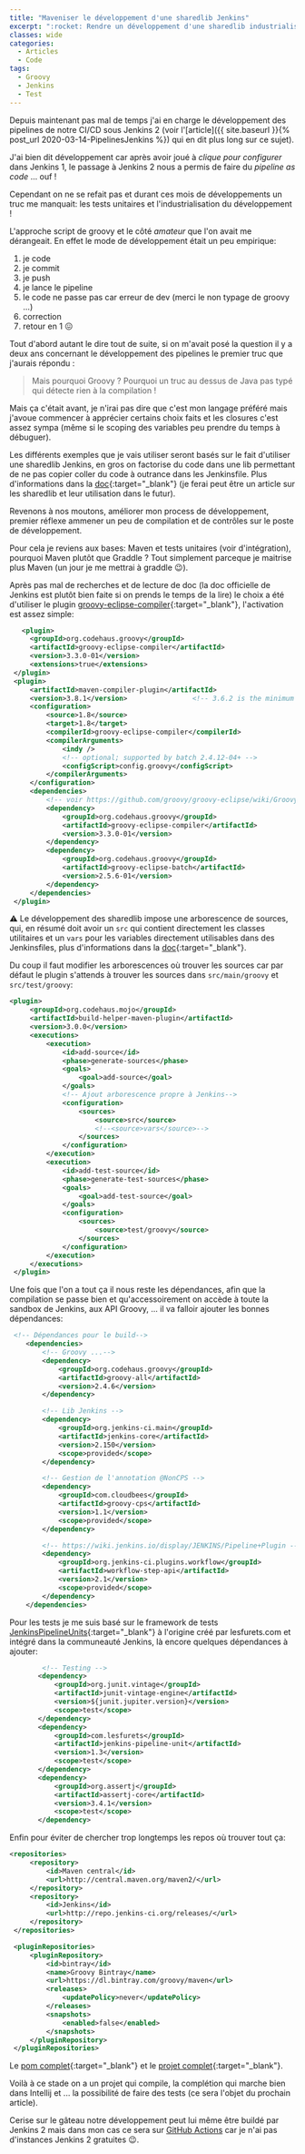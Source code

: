 ```yaml
---
title: "Maveniser le développement d'une sharedlib Jenkins"
excerpt: ":rocket: Rendre un développement d'une sharedlib industrialisable et ready to test. :rocket:"
classes: wide
categories:
  - Articles
  - Code
tags:
  - Groovy
  - Jenkins
  - Test
---
```

Depuis maintenant pas mal de temps j'ai en charge le développement des pipelines de notre CI/CD sous Jenkins 2 (voir l'[article]({{ site.baseurl }}{% post_url 2020-03-14-PipelinesJenkins %}) qui en dit plus long sur ce sujet).

J'ai bien dit développement car après avoir joué à *clique pour configurer* dans Jenkins 1, le passage à Jenkins 2 nous a permis de faire du *pipeline as code* ... ouf !

Cependant on ne se refait pas et durant ces mois de développements un truc me manquait: les tests unitaires et l'industrialisation du développement ! 

L'approche script de groovy et le côté *amateur* que l'on avait me dérangeait.
En effet le mode de développement était un peu empirique:
 1. je code 
 1. je commit
 1. je push
 1. je lance le pipeline 
 1. le code ne passe pas car erreur de dev (merci le non typage de groovy ...)
 1. correction
 1. retour en 1 :confounded:

Tout d'abord autant le dire tout de suite, si on m'avait posé la question il y a deux ans concernant le développement des pipelines le premier truc que j'aurais répondu : 
> Mais pourquoi Groovy ? Pourquoi un truc au dessus de Java pas typé qui détecte rien à la compilation !

Mais ça c'était avant, je n'irai pas dire que c'est mon langage préféré mais j'avoue commencer à apprécier certains choix faits et les closures c'est assez sympa (même si le scoping des variables peu prendre du temps à débuguer).

Les différents exemples que je vais utiliser seront basés sur le fait d'utiliser une sharedlib Jenkins, en gros on factorise du code dans une lib permettant de ne pas copier coller du code à outrance dans les Jenkinsfile. Plus d'informations dans la [doc](https://jenkins.io/doc/book/pipeline/shared-libraries/){:target="_blank"} (je ferai peut être un article sur les sharedlib et leur utilisation dans le futur).

Revenons à nos moutons, améliorer mon process de développement, premier réflexe ammener un peu de compilation et de contrôles sur le poste de développement.

Pour cela je reviens aux bases: Maven et tests unitaires (voir d'intégration), pourquoi Maven plutôt que Graddle ? Tout simplement parceque je maitrise plus Maven (un jour je me mettrai à graddle :wink:).

Après pas mal de recherches et de lecture de doc (la doc officielle de Jenkins est plutôt bien faite si on prends le temps de la lire) le choix a été d'utiliser le plugin [groovy-eclipse-compiler](https://github.com/groovy/groovy-eclipse/wiki){:target="_blank"}, l'activation est assez simple:
 ```xml
    <plugin>
      <groupId>org.codehaus.groovy</groupId>
      <artifactId>groovy-eclipse-compiler</artifactId>
      <version>3.3.0-01</version>
      <extensions>true</extensions>
  </plugin>
  <plugin>
      <artifactId>maven-compiler-plugin</artifactId>
      <version>3.8.1</version>                <!-- 3.6.2 is the minimum -->
      <configuration>
          <source>1.8</source>
          <target>1.8</target>
          <compilerId>groovy-eclipse-compiler</compilerId>
          <compilerArguments>
              <indy />
              <!-- optional; supported by batch 2.4.12-04+ -->
              <configScript>config.groovy</configScript> 
          </compilerArguments>
      </configuration>
      <dependencies>
          <!-- voir https://github.com/groovy/groovy-eclipse/wiki/Groovy-Eclipse-Maven-plugin -->
          <dependency>
              <groupId>org.codehaus.groovy</groupId>
              <artifactId>groovy-eclipse-compiler</artifactId>
              <version>3.3.0-01</version>
          </dependency>
          <dependency>
              <groupId>org.codehaus.groovy</groupId>
              <artifactId>groovy-eclipse-batch</artifactId>
              <version>2.5.6-01</version>
          </dependency>
      </dependencies>
  </plugin>
 ```
 
:warning: Le développement des sharedlib impose une arborescence de sources, qui, en résumé doit avoir un `src` qui contient directement les classes utilitaires et un `vars` pour les variables directement utilisables dans des Jenkinsfiles, plus d'informations dans la [doc](https://jenkins.io/doc/book/pipeline/shared-libraries/#directory-structure){:target="_blank"}.

Du coup il faut modifier les arborescences où trouver les sources car par défaut le plugin s'attends à trouver les sources dans `src/main/groovy` et `src/test/groovy`:
 ```xml
 <plugin>
      <groupId>org.codehaus.mojo</groupId>
      <artifactId>build-helper-maven-plugin</artifactId>
      <version>3.0.0</version>
      <executions>
          <execution>
              <id>add-source</id>
              <phase>generate-sources</phase>
              <goals>
                  <goal>add-source</goal>
              </goals>
              <!-- Ajout arborescence propre à Jenkins-->
              <configuration>
                  <sources>
                      <source>src</source>
                      <!--<source>vars</source>-->
                  </sources>
              </configuration>
          </execution>
          <execution>
              <id>add-test-source</id>
              <phase>generate-test-sources</phase>
              <goals>
                  <goal>add-test-source</goal>
              </goals>
              <configuration>
                  <sources>
                      <source>test/groovy</source>
                  </sources>
              </configuration>
          </execution>
      </executions>
  </plugin>
 ```
Une fois que l'on a tout ça il nous reste les dépendances, afin que la compilation se passe bien et qu'accessoirement on accède à toute la sandbox de Jenkins, aux API Groovy, ... il va falloir ajouter les bonnes dépendances:
```xml
 <!-- Dépendances pour le build-->
    <dependencies>
        <!-- Groovy ...-->
        <dependency>
            <groupId>org.codehaus.groovy</groupId>
            <artifactId>groovy-all</artifactId>
            <version>2.4.6</version>
        </dependency>

        <!-- Lib Jenkins -->
        <dependency>
            <groupId>org.jenkins-ci.main</groupId>
            <artifactId>jenkins-core</artifactId>
            <version>2.150</version>
            <scope>provided</scope>
        </dependency>

        <!-- Gestion de l'annotation @NonCPS -->
        <dependency>
            <groupId>com.cloudbees</groupId>
            <artifactId>groovy-cps</artifactId>
            <version>1.1</version>
            <scope>provided</scope>
        </dependency>

        <!-- https://wiki.jenkins.io/display/JENKINS/Pipeline+Plugin -->
        <dependency>
            <groupId>org.jenkins-ci.plugins.workflow</groupId>
            <artifactId>workflow-step-api</artifactId>
            <version>2.1</version>
            <scope>provided</scope>
        </dependency>
    </dependencies>
```
Pour les tests je me suis basé sur le framework de tests [JenkinsPipelineUnits](https://github.com/jenkinsci/JenkinsPipelineUnit){:target="_blank"} à l'origine créé par lesfurets.com et intégré dans la communeauté Jenkins, là encore quelques dépendances à ajouter:
 ```xml
         <!-- Testing -->
        <dependency>
            <groupId>org.junit.vintage</groupId>
            <artifactId>junit-vintage-engine</artifactId>
            <version>${junit.jupiter.version}</version>
            <scope>test</scope>
        </dependency>
        <dependency>
            <groupId>com.lesfurets</groupId>
            <artifactId>jenkins-pipeline-unit</artifactId>
            <version>1.3</version>
            <scope>test</scope>
        </dependency>
        <dependency>
            <groupId>org.assertj</groupId>
            <artifactId>assertj-core</artifactId>
            <version>3.4.1</version>
            <scope>test</scope>
        </dependency>

 ```

Enfin pour éviter de chercher trop longtemps les repos où trouver tout ça:
 ```xml
 <repositories>
      <repository>
          <id>Maven central</id>
          <url>http://central.maven.org/maven2/</url>
      </repository>
      <repository>
          <id>Jenkins</id>
          <url>http://repo.jenkins-ci.org/releases/</url>
      </repository>
  </repositories>

  <pluginRepositories>
      <pluginRepository>
          <id>bintray</id>
          <name>Groovy Bintray</name>
          <url>https://dl.bintray.com/groovy/maven</url>
          <releases>
              <updatePolicy>never</updatePolicy>
          </releases>
          <snapshots>
              <enabled>false</enabled>
          </snapshots>
      </pluginRepository>
  </pluginRepositories>
 ```

Le [pom complet](https://github.com/philippart-s/jenkins-examples/blob/master/pom.xml){:target="_blank"} et le [projet complet](https://github.com/philippart-s/jenkins-examples/){:target="_blank"}.

Voilà à ce stade on a un projet qui compile, la complétion qui marche bien dans Intellij et ... la possibilité de faire des tests (ce sera l'objet du prochain article).

Cerise sur le gâteau notre développement peut lui même être buildé par Jenkins 2 mais dans mon cas ce sera sur [GitHub Actions](https://github.com/philippart-s/jenkins-examples/actions?query=workflow%3A%22Java+CI+with+Maven%22) car je n'ai pas d'instances Jenkins 2 gratuites :wink:.
